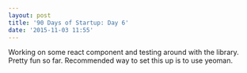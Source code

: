 ```yaml
---
layout: post
title: '90 Days of Startup: Day 6'
date: '2015-11-03 11:55'
---
```


Working on some react component and testing around with the library. Pretty fun so far. Recommended way to set this up is to use yeoman.
